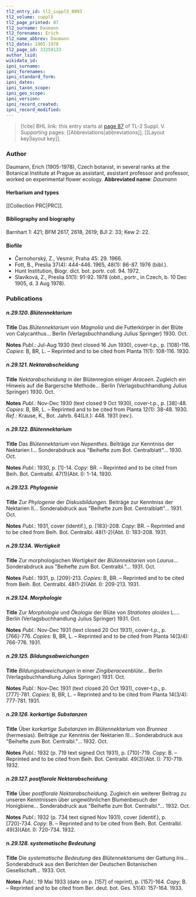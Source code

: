 ```yaml
---
tl2_entry_id: tl2_suppl5_0093
tl2_volume: suppl5
tl2_page_printed: 87
tl2_surname: Daumann
tl2_forenames: Erich
tl2_name_abbrev: Daumann
tl2_dates: 1905-1978
tl2_page_id: 33259133
author_lsid: 
wikidata_id: 
ipni_surname: 
ipni_forenames: 
ipni_standard_form: 
ipni_dates: 
ipni_taxon_scope: 
ipni_geo_scope: 
ipni_version: 
ipni_record_created: 
ipni_record_modified:
---
```



> [!cite] BHL link: this entry starts at [page 87](https://www.biodiversitylibrary.org/page/33259133) of TL-2 Suppl. V.
> Supporting pages: [[Abbreviations|abbreviations]], [[Layout key|layout key]].

### Author

Daumann, Erich (1905-1978), Czech botanist, in several ranks at the Botanical Institute at Prague as assistant, assistant professor and professor, worked on experimental flower ecology. 
**Abbreviated name**: *Daumann*

#### Herbarium and types

[[Collection PRC|PRC]].

#### Bibliography and biography

Barnhart 1: 421; BFM 2617, 2618, 2619; BJI 2: 33; Kew 2: 22.

#### Biofile

- Černohorský, Z., Vesmír, Praha 45: 29. 1966.
- Fott, B., Preslia 37(4): 444-446. 1965, 48(1): 86-87. 1976 (bibl.).
- Hunt Institution, Biogr. dict. bot. portr. coll. 94. 1972.
- Slavíková, Z., Preslia 51(1): 91-92. 1978 (obit., portr., in Czech, b. 10 Dec 1905, d. 3 Aug 1978).

### Publications

##### n.29.120. Blütennektarium

**Title**
Das *Blütennektarium* von *Magnolia* und die Futterkörper in der Blüte von Calycanthus... Berlin (Verlagsbuchhandlung Julius Springer) 1930. Oct.

**Notes**
*Publ*.: Jul-Aug 1930 (text closed 16 Jun 1930), cover-t.p., p. \[108\]-116. *Copies*: B, BR, L. – Reprinted and to be cited from Planta 11(1): 108-116. 1930.

##### n.29.121. Nektarabscheidung

**Title**
*Nektarabscheidung* in der Blütenregion einiger *Araceen*. Zugleich ein Hinweis auf die Bargersche Methode... Berlin (Verlagsbuchhandlung Julius Springer) 1930. Oct.

**Notes**
*Publ*.: Nov-Dec 1930 (text closed 9 Oct 1930), cover-t.p., p. \[38\]-48. *Copies*: B, BR, L. – Reprinted and to be cited from Planta 12(1): 38-48. 1930.
*Ref*.: Krause, K., Bot. Jahrb. 64(Lit.): 448. 1931 (rev.).

##### n.29.122. Blütennektarium

**Title**
Das *Blütennektarium* von *Nepenthes*. Beiträge zur Kenntniss der Nektarien I... Sonderabdruck aus "Beihefte zum Bot. Centralblatt"... 1930. Oct.

**Notes**
*Publ*.: 1930, p. \[1\]-14. *Copy*: BR. – Reprinted and to be cited from Beih. Bot. Centralbl. 47(1)(Abt. I): 1-14. 1930.

##### n.29.123. Phylogenie

**Title**
Zur *Phylogenie* der *Diskusbildungen*. Beiträge zur Kenntniss der Nektarien II... Sonderabdruck aus "Beihefte zum Bot. Centralblatt"... 1931. Oct.

**Notes**
*Publ*.: 1931, cover (identif.), p. \[183\]-208. *Copy*: BR. – Reprinted and to be cited from Beih. Bot. Centralbl. 48(1-2)(Abt. I): 183-208. 1931.

##### n.29.123A. Wertigkeit

**Title**
Zur morphologischen *Wertigkeit* der *Blütennektarien* von *Laurus*... Sonderabdruck aus "Beihefte zum Bot. Centralbl."... 1931. Oct.

**Notes**
*Publ*.: 1931, p. \[209\]-213. *Copies*: B, BR. – Reprinted and to be cited from Beih. Bot. Centralbl. 48(1-2)(Abt. I): 209-213. 1931.

##### n.29.124. Morphologie

**Title**
Zur *Morphologie* und *Ökologie* der Blüte von *Stratiotes aloides* L.... Berlin (Verlagsbuchhandlung Julius Springer) 1931. Oct.

**Notes**
*Publ*.: Nov-Dec 1931 (text closed 20 Oct 1931), cover-t.p., p. \[766\]-776. *Copies*: B, BR, L. – Reprinted and to be cited from Planta 14(3/4): 766-776. 1931.

##### n.29.125. Bildungsabweichungen

**Title**
*Bildungsabweichungen* in einer *Zingiberaceenblüte*... Berlin (Verlagsbuchhandlung Julius Springer) 1931. Oct.

**Notes**
*Publ*.: Nov-Dec 1931 (text closed 20 Oct 1931), cover-t.p., p. \[777\]-781. *Copies*: B, BR, L. – Reprinted and to be cited from Planta 14(3/4): 777-781. 1931.

##### n.29.126. korkartige Substanzen

**Title**
Über *korkartige Substanzen* im *Blütennektarium* von *Brunnea* (hermesias). Beiträge zur Kenntnis der Nektarien III... Sonderabdruck aus "Beihefte zum Bot. Centralbl."... 1932. Oct.

**Notes**
*Publ*.: 1932 (p. 719 text signed Oct 1931), p. \[710\]-719. *Copy*: B. – Reprinted and to be cited from Beih. Bot. Centralbl. 49(3)(Abt. I): 710-719. 1932.

##### n.29.127. postflorale Nektarabscheidung

**Title**
Über *postflorale Nektarabscheidung*. Zugleich ein weiterer Beitrag zu unseren Kenntnissen über ungewöhnlichen Blumenbesuch der Honigbiene... Sonderabdruck aus "Beihefte zum Bot. Centralbl."... 1932. Oct.

**Notes**
*Publ*.: 1932 (p. 734 text signed Nov 1931), cover (identif.), p. \[720\]-734. *Copy*: B. – Reprinted and to be cited from Beih. Bot. Centralbl. 49(3)(Abt. I): 720-734. 1932.

##### n.29.128. systematische Bedeutung

**Title**
Die *systematische Bedeutung* des *Blütennektariums* der Gattung *Iris*... Sonderabdruck aus den Berichten der Deutschen Botanischen Gesellschaft... 1933. Oct.

**Notes**
*Publ*.: 19 Mai 1933 (date on p. \[157\] of reprint), p. \[157\]-164. *Copy*: B. – Reprinted and to be cited from Ber. deut. bot. Ges. 51(4): 157-164. 1933.


